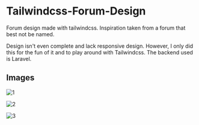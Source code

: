 # Tailwindcss-Forum-Design
 Forum design made with tailwindcss. Inspiration taken from a forum that best not be named.

 Design isn't even complete and lack responsive design. However, I only did this for the fun of it and to play around with Tailwindcss. The backend used is Laravel.

## Images

![1](https://i.imgur.com/P9MgM28.png "1")

![2](https://i.imgur.com/2sLxceG.png "2")

![3](https://i.imgur.com/wj8HVtU.png "3")
